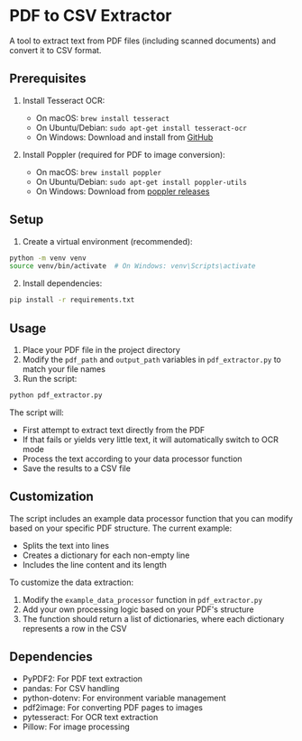 # PDF to CSV Extractor

A tool to extract text from PDF files (including scanned documents) and convert it to CSV format.

## Prerequisites

1. Install Tesseract OCR:
   - On macOS: `brew install tesseract`
   - On Ubuntu/Debian: `sudo apt-get install tesseract-ocr`
   - On Windows: Download and install from [GitHub](https://github.com/UB-Mannheim/tesseract/wiki)

2. Install Poppler (required for PDF to image conversion):
   - On macOS: `brew install poppler`
   - On Ubuntu/Debian: `sudo apt-get install poppler-utils`
   - On Windows: Download from [poppler releases](http://blog.alivate.com.au/poppler-windows/)

## Setup

1. Create a virtual environment (recommended):
```bash
python -m venv venv
source venv/bin/activate  # On Windows: venv\Scripts\activate
```

2. Install dependencies:
```bash
pip install -r requirements.txt
```

## Usage

1. Place your PDF file in the project directory
2. Modify the `pdf_path` and `output_path` variables in `pdf_extractor.py` to match your file names
3. Run the script:
```bash
python pdf_extractor.py
```

The script will:
- First attempt to extract text directly from the PDF
- If that fails or yields very little text, it will automatically switch to OCR mode
- Process the text according to your data processor function
- Save the results to a CSV file

## Customization

The script includes an example data processor function that you can modify based on your specific PDF structure. The current example:
- Splits the text into lines
- Creates a dictionary for each non-empty line
- Includes the line content and its length

To customize the data extraction:
1. Modify the `example_data_processor` function in `pdf_extractor.py`
2. Add your own processing logic based on your PDF's structure
3. The function should return a list of dictionaries, where each dictionary represents a row in the CSV

## Dependencies

- PyPDF2: For PDF text extraction
- pandas: For CSV handling
- python-dotenv: For environment variable management
- pdf2image: For converting PDF pages to images
- pytesseract: For OCR text extraction
- Pillow: For image processing 